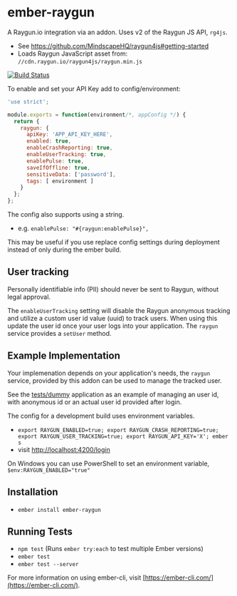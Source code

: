 # ember-raygun

A Raygun.io integration via an addon. Uses v2 of the Raygun JS API, `rg4js`.

- See <https://github.com/MindscapeHQ/raygun4js#getting-started>
- Loads Raygun JavaScript asset from: `//cdn.raygun.io/raygun4js/raygun.min.js`

[![Build Status](https://travis-ci.org/q2ebanking/ember-raygun.svg?branch=master)](https://travis-ci.org/q2ebanking/ember-raygun)

To enable and set your API Key add to config/environment:

```js
'use strict';

module.exports = function(environment/*, appConfig */) {
  return {
    raygun: {
      apiKey: 'APP_API_KEY_HERE',
      enabled: true,
      enableCrashReporting: true,
      enableUserTracking: true,
      enablePulse: true,
      saveIfOffline: true,
      sensitiveData: ['password'],
      tags: [ environment ]
    }
  };
};
```

The config also supports using a string.

- e.g. `enablePulse: "#{raygun:enablePulse}",`

This may be useful if you use replace config settings during deployment
instead of only during the ember build.

## User tracking

Personally identifiable info (PII) should never be sent to Raygun, without
legal approval.

The `enableUserTracking` setting will disable the Raygun anonymous tracking
and utilize a custom user id value (uuid) to track users. When using this
update the user id once your user logs into your application. The `raygun`
service provides a `setUser` method.

## Example Implementation

Your implemenation depends on your application's needs, the `raygun` service,
provided by this addon can be used to manage the tracked user.

See the [tests/dummy](tests/dummy) application as an example of managing an
user id, with anonymous id or an actual user id provided after login.

The config for a development build uses environment variables.

- `export RAYGUN_ENABLED=true; export RAYGUN_CRASH_REPORTING=true; export RAYGUN_USER_TRACKING=true; export RAYGUN_API_KEY='X'; ember s`
- visit <http://localhost:4200/login>

On Windows you can use PowerShell to set an environment variable, `$env:RAYGUN_ENABLED="true"`

## Installation

* `ember install ember-raygun`

## Running Tests

* `npm test` (Runs `ember try:each` to test multiple Ember versions)
* `ember test`
* `ember test --server`

For more information on using ember-cli, visit [https://ember-cli.com/](https://ember-cli.com/).
